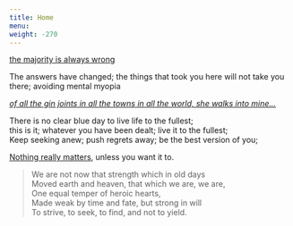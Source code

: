 ```yaml
---
title: Home
menu: 
weight: -270
---
```

[the majority is always wrong](https://www.youtube.com/watch?v=VNGFep6rncY)  

The answers have changed; the things that took you here will not take you there; avoiding mental myopia

[_of all the gin joints in all the towns in all the world, she walks into mine..._](https://www.bbc.co.uk/programmes/articles/22MqWw0PKFLLpDLhhSgk278/heres-looking-at-you-why-is-casablanca-so-very-quotable)

There is no clear blue day to live life to the fullest;  
this is it; whatever you have been dealt; live it to the fullest;  
Keep seeking anew; push regrets away; be the best version of you;  
 
[Nothing really matters](https://www.youtube.com/watch?v=fJ9rUzIMcZQ), unless you want it to.  

> We are not now that strength which in old days  
> Moved earth and heaven, that which we are, we are,  
> One equal temper of heroic hearts,  
> Made weak by time and fate, but strong in will  
> To strive, to seek, to find, and not to yield.  